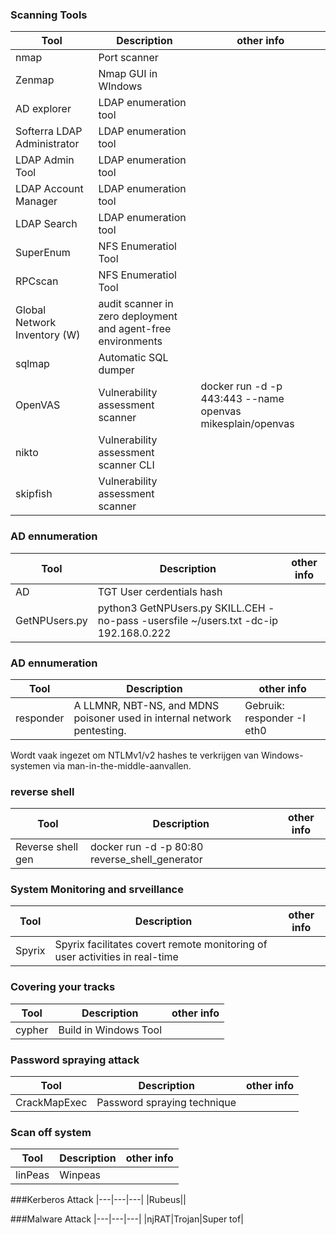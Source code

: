 ### Scanning Tools
|Tool|Description|other info|
|---|---|---|
|nmap|Port scanner|
|Zenmap|Nmap GUI in WIndows|
|AD explorer| LDAP enumeration tool|
|Softerra LDAP Administrator| LDAP enumeration tool|
|LDAP Admin Tool| LDAP enumeration tool|
|LDAP Account Manager|LDAP enumeration tool|
|LDAP Search|LDAP enumeration tool|
|SuperEnum |NFS Enumeratiol Tool|
|RPCscan|NFS Enumeratiol Tool|
|Global Network Inventory (W)|audit scanner in zero deployment and agent-free environments|
|sqlmap|Automatic SQL dumper|
|OpenVAS| Vulnerability assessment scanner|docker run -d -p 443:443 --name openvas mikesplain/openvas|
|nikto|Vulnerability assessment scanner CLI|
|skipfish|Vulnerability assessment scanner|

### AD ennumeration
|Tool|Description|other info|
|---|---|---|
|AD|TGT User cerdentials hash|
|GetNPUsers.py|python3 GetNPUsers.py SKILL.CEH -no-pass -usersfile ~/users.txt -dc-ip 192.168.0.222|

### AD ennumeration
|Tool|Description|other info|
|---|---|---|
|responder|A LLMNR, NBT-NS, and MDNS poisoner used in internal network pentesting.|Gebruik: responder -I eth0
Wordt vaak ingezet om NTLMv1/v2 hashes te verkrijgen van Windows-systemen via man-in-the-middle-aanvallen.

### reverse shell 
|Tool|Description|other info|
|---|---|---|
|Reverse shell gen|docker run -d -p 80:80 reverse_shell_generator|

### System Monitoring and srveillance
|Tool|Description|other info|
|---|---|---|
|Spyrix|Spyrix facilitates covert remote monitoring of user activities in real-time|

### Covering your tracks
|Tool|Description|other info|
|---|---|---|
|cypher|Build in Windows Tool|

### Password spraying attack
|Tool|Description|other info|
|---|---|---|
|CrackMapExec|Password spraying technique|

### Scan off system
|Tool|Description|other info|
|---|---|---|
|linPeas|Winpeas|

###Kerberos Attack
|---|---|---|
|Rubeus||

###Malware  Attack
|---|---|---|
|njRAT|Trojan|Super tof|


